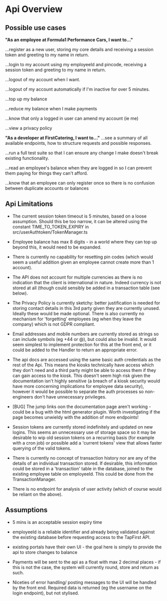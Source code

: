 # Api Overview

## Possible use cases
**"As an employee at Formula1 Performance Cars, I want to..."**

...register as a new user, storing my core details and receiving a session token and greeting to my name in return.

...login to my account using my employeeId and pincode, receiving a session token and greeting to my name in return.

...logout of my account when I want.

...logout of my account automatically if I'm inactive for over 5 minutes.

...top up my balance

...reduce my balance when I make payments

...know that only a logged in user can amend my account (ie me)

...view a privacy policy

**"As a developer at FirstCatering, I want to..."**
...see a summary of all available endpoints, how to structure requests and possible responses.

...run a full test suite so that I can ensure any change I make doesn't break existing functionality.

...read an employee's balance when they are logged in so I can prevent them paying for things they can't afford.

...know that an employee can only register once so there is no confusion between duplicate accounts or balances

## Api Limitations 
- The current session token timeout is 5 minutes, based on a loose assumption. Should this be too narrow, it can be altered using the constant TIME_TO_TOKEN_EXPIRY in src/userAuthtoken/TokenManager.ts

- Employee balance has max 8 digits - in a world where they can top up beyond this, it would need to be expanded.

- There is currently no capability for resetting pin codes (which would seem a useful addition given an employee cannot create more than 1 account).

- The API does not account for multiple currencies as there is no indication that the client is international in nature. Indeed currency is not stored at all (though could sensibly be added in a transaction table (see below). 

- The Privacy Policy is currently sketchy: better justification is needed for storing contact details in this 3rd party given they are currently unused. Ideally these would be made optional. There is also currently no mechanism for 'forgetting' employees (eg when they leave the company) which is not GDPR compliant. 

- Email addresses and mobile numbers are currently stored as strings so can include symbols (eg +44 or @), but could also be invalid. It would seem simplest to implement protection for this at the front end, or it could be added to the Handler to return an appropriate error. 

- The api docs are accessed using the same basic auth credentials as the rest of the Api. This means the kiosks technically have access which they don't need and a third party might be able to access them if they can gain access to the kiosk. This doesn't seem high risk given the documentation isn't highly sensitive (a breach of a kiosk security would have more concerning implications for employee data security), however it would be possible to separate the auth processes so non-engineers don't have unnecessary privileges. 

- [BUG] The jump links oon the documentation page aren't working - could be a bug with the html generator plugin. Worth investigating if the page becomes unwieldy with the addition of more endpoints! 

- Session tokens are currently stored indefinitely and updated on new logins. This seems an unnecessary use of storage space so it may be desirable to wip old session tokens on a recurring basis (for example with a cron job) or possible add a 'current tokens' view that allows faster querying of the valid tokens.


- There is currently no concept of transaction history nor are any of the details of an individual transaction stored. If desirable, this information could be stored in a 'transaction' table in the database, joined to the existing employee table on employeeId. This could be done from the TransactionManager.

- There is no endpoint for analysis of user activity (which of course would be reliant on the above).

## Assumptions 
- 5 mins is an acceptable session expiry time

- employeeId is a reliable identifier and already being validated against the existing database before requesting access to the TapFirst API.

- existing portals have their own UI - the goal here is simply to provide the api to store changes to balance

- Payments will be sent to the api as a float with max 2 decimal places - if this is not the case, the system will currently round, store and return as such. 

- Niceties of error handling/ posting messages to the UI will be handled by the front end. Required data is returned (eg the username on the login endpoint), but not stylised.
